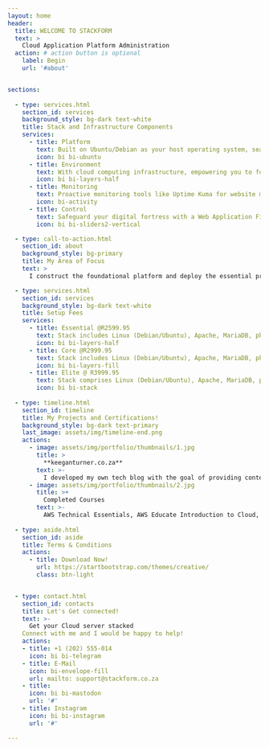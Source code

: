 ```yaml
---
layout: home
header:
  title: WELCOME TO STACKFORM
  text: >
    Cloud Application Platform Administration
  action: # action button is optional
    label: Begin
    url: '#about'


sections:
 
  - type: services.html
    section_id: services
    background_style: bg-dark text-white
    title: Stack and Infrastructure Components
    services:
      - title: Platform
        text: Built on Ubuntu/Debian as your host operating system, seamlessly integrated with Apache, MariaDB & PHP for effortless application management.
        icon: bi bi-ubuntu
      - title: Environment
        text: With cloud computing infrastructure, empowering you to forge a custom dynamic environment tailored to your digital aspirations.
        icon: bi bi-layers-half
      - title: Monitoring
        text: Proactive monitoring tools like Uptime Kuma for website monitoring, ensuring uninterrupted operations and informed decision-making.
        icon: bi-activity
      - title: Control
        text: Safeguard your digital fortress with a Web Application Firewall, NGINX Proxy Manager, and cloud firewall, ensuring comprehensive protection and control over your online assets.
        icon: bi bi-sliders2-vertical

  - type: call-to-action.html
    section_id: about
    background_style: bg-primary
    title: My Area of Focus
    text: >
      I construct the foundational platform and deploy the essential programs and services to host your application in the cloud.

  - type: services.html
    section_id: services
    background_style: bg-dark text-white
    title: Setup Fees
    services:
      - title: Essential @R2599.95 
        text: Stack includes Linux (Debian/Ubuntu), Apache, MariaDB, phpMyAdmin, PHP, FTP, Composer, and comes with a free Let's Encrypt SSL Certificate.
        icon: bi bi-layers-half
      - title: Core @R2999.95 
        text: Stack includes Linux (Debian/Ubuntu), Apache, MariaDB, phpMyAdmin, PHP, FTP, Composer, Modsec, Fail2Ban, ClamAV, and includes a free Let's Encrypt SSL Certificate.
        icon: bi bi-layers-fill
      - title: Elite @ R3999.95
        text: Stack comprises Linux (Debian/Ubuntu), Apache, MariaDB, phpMyAdmin, PHP, FTP, Composer, Modsec, Fail2Ban, ClamAV, Docker, NGINX Proxy Manager, Uptime Kuma, and includes a free Let's Encrypt SSL Certificate.
        icon: bi bi-stack
      
  - type: timeline.html
    section_id: timeline
    title: My Projects and Certifications!
    background_style: bg-dark text-primary
    last_image: assets/img/timeline-end.png
    actions:
      - image: assets/img/portfolio/thumbnails/1.jpg
        title: >
          **keeganturner.co.za**
        text: >-
          I developed my own tech blog with the goal of providing content and inspiring others to get started in tech.
      - image: assets/img/portfolio/thumbnails/2.jpg
        title: >+
          Completed Courses
        text: >-
          AWS Technical Essentials, AWS Educate Introduction to Cloud, Linux Server Administration Basics
        
  - type: aside.html
    section_id: aside
    title: Terms & Conditions
    actions:
      - title: Download Now!
        url: https://startbootstrap.com/themes/creative/
        class: btn-light


  - type: contact.html
    section_id: contacts
    title: Let's Get connected!
    text: >-
      Get your Cloud server stacked
    Connect with me and I would be happy to help!
    actions:
    - title: +1 (202) 555-014
      icon: bi bi-telegram
    - title: E-Mail
      icon: bi-envelope-fill
      url: mailto: support@stackform.co.za
    - title: 
      icon: bi bi-mastodon
      url: '#'
    - title: Instagram
      icon: bi bi-instagram
      url: '#'

---
```


